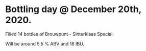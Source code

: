 # Bottling day @ December 20th, 2020.

Filled 14 bottles of Brouwpunt - Sinterklaas Special.

Will be around 5.5 % ABV and 18 IBU.
